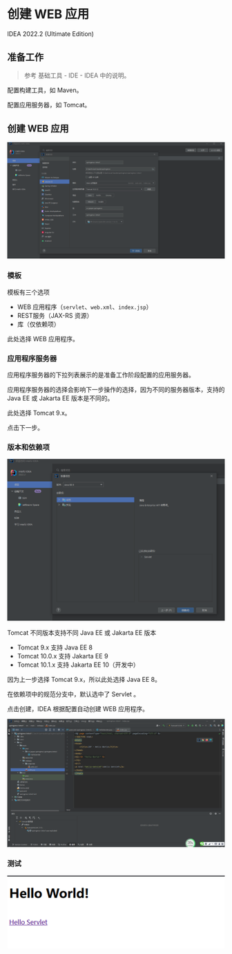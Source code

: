 # 创建 WEB 应用

IDEA 2022.2 (Ultimate Edition)

## 准备工作

> 参考 基础工具 - IDE - IDEA 中的说明。

配置构建工具，如 Maven。

配置应用服务器，如 Tomcat。

## 创建 WEB 应用

![在 IDEA 中创建 WEB 应用](images\IDEA中创建WEB应用.png)

### 模板

模板有三个选项

* WEB 应用程序（`servlet`、`web.xml`、`index.jsp`）
* REST服务（JAX-RS 资源）
* 库（仅依赖项）

此处选择 WEB 应用程序。

### 应用程序服务器

应用程序服务器的下拉列表展示的是准备工作阶段配置的应用服务器。

应用程序服务器的选择会影响下一步操作的选择，因为不同的服务器版本，支持的 Java EE 或 Jakarta EE 版本是不同的。

此处选择 Tomcat 9.x。

点击下一步。

### 版本和依赖项

![选择版本和依赖项](images\IDEA中创建WEB应用-选择版本.png)

Tomcat 不同版本支持不同 Java EE 或 Jakarta EE 版本

* Tomcat 9.x 支持 Java EE 8
* Tomcat 10.0.x 支持 Jakarta EE 9
* Tomcat 10.1.x 支持 Jakarta EE 10（开发中）

因为上一步选择 Tomcat 9.x，所以此处选择 Java EE 8。

在依赖项中的规范分支中，默认选中了 Servlet 。

点击创建，IDEA 根据配置自动创建 WEB 应用程序。

![结果](images\IDEA中创建WEB应用-结果.png)

### 测试

![测试](images\IDEA中创建WEB应用-测试.png)